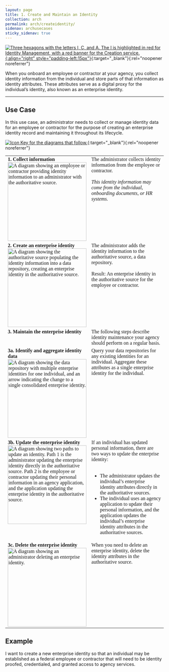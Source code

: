```yaml
---
layout: page
title: 1. Create and Maintain an Identity
collection: arch
permalink: arch/createidentity/
sidenav: archusecases
sticky_sidenav: true
---
```


[![Three hexagons with the letters I, C, and A. The I is highlighted in red for Identity Management, with a red banner for the Creation service.](../../assets/arch/usecases/Identity-Creation.png){:align="right" style="padding-left:15px"}](../../assets/arch/usecases/Identity-Creation.png){:target="_blank"}{:rel="noopener noreferrer"}

When you onboard an employee or contractor at your agency, you collect identity information from the individual and store parts of that information as identity attributes. These attributes serve as a digital proxy for the individual’s identity, also known as an enterprise identity.

---

## Use Case

In this use case, an administrator needs to collect or manage identity data for an employee or contractor for the purpose of creating an enterprise identity record and maintaining it throughout its lifecycle.

[![Icon Key for the diagrams that follow.](../../assets/arch/usecases/1-IconKey.png)](../../assets/arch/usecases/1-IconKey.png){:target="_blank"}{:rel="noopener noreferrer"}

<style>

td {
  font-family: "Cambria", "Georgia", "Times New Roman", "Times", serif;
  vertical-align:top;
}

</style>

<table>
  <tr>
    <td style="width:250px;border:0px;"><strong>1. Collect information</strong> <br> <a href="../../assets/arch/usecases/1-1.png" target="_blank" rel="noopener noreferrer"><img src="../../assets/arch/usecases/1-1.png" width="250" alt="A diagram showing an employee or contractor providing identity information to an administrator with the authoritative source."></a></td>
    <td style="border:0px;">The administrator collects identity information from the employee or contractor.<br><br><i>This identity information may come from the individual, onboarding documents, or HR systems.</i></td>
  </tr>
  <tr>
    <td style="width:250px;border:0px;"><strong>2. Create an enterprise identity</strong> <br> <a href="../../assets/arch/usecases/1-2.png" target="_blank" rel="noopener noreferrer"><img src="../../assets/arch/usecases/1-2.png" width="250" alt="A diagram showing the authoritative source populating the identity information into a data repository, creating an enterprise identity in the authoritative source."></a></td>
    <td style="border:0px;">The administrator adds the identity information to the authoritative source, a data repository. <br><br> Result: An enterprise identity in the authoritative source for the employee or contractor.</td>
  </tr>
  <tr>
    <td style="width:250px;border:0px;"><strong>3. Maintain the enterprise identity</strong></td>
    <td style="border:0px;">The following steps describe identity maintenance your agency should perform on a regular basis.</td>
  </tr>
  <tr>
    <td style="width:250px;border:0px;"><strong>3a. Identify and aggregate identity data</strong> <br> <a href="../../assets/arch/usecases/1-3a.png" target="_blank" rel="noopener noreferrer"><img src="../../assets/arch/usecases/1-3a.png" width="250" alt="A diagram showing the data repository with multiple enterprise identities for one individual, and an arrow indicating the change to a single consolidated enterprise identity."></a></td>
    <td style="border:0px;">Query your data repositories for any existing identities for an individual. Aggregate these attributes as a single enterprise identity for the individual.</td>
  </tr>
  <tr>
    <td style="width:250px;border:0px;"><strong>3b. Update the enterprise identity</strong> <br> <a href="../../assets/arch/usecases/1-3b.png" target="_blank" rel="noopener noreferrer"><img src="../../assets/arch/usecases/1-3b.png" width="250" alt="A diagram showing two paths to update an identity. Path 1 is the administrator updating the enterprise identity directly in the authoritative source. Path 2 is the employee or contractor updating their personal information in an agency application, and the application updating the enterprise identity in the authoritative source."></a></td>
    <td style="border:0px;">If an individual has updated personal information, there are two ways to update the enterprise identity: <br> <br> <ul> <li> The administrator updates the individual’s enterprise identity attributes directly in the authoritative sources.</li> <li>The individual uses an agency application to update their personal information, and the application updates the individual’s enterprise identity attributes in the authoritative sources.</li></ul></td>
  </tr>
  <tr>
    <td style="width:250px;border:0px;"><strong>3c. Delete the enterprise identity</strong> <br> <a href="../../assets/arch/usecases/1-3c.png" target="_blank" rel="noopener noreferrer"><img src="../../assets/arch/usecases/1-3c.png" width="250" alt="A diagram showing an administrator deleting an enterprise identity."></a></td>
    <td style="border:0px;">When you need to delete an enterprise identity, delete the identity attributes in the authoritative source.</td>
  </tr>
</table>

## Example

I want to create a new enterprise identity so that an individual may be established as a federal employee or contractor that will need to be identity proofed, credentialed, and granted access to agency services.
